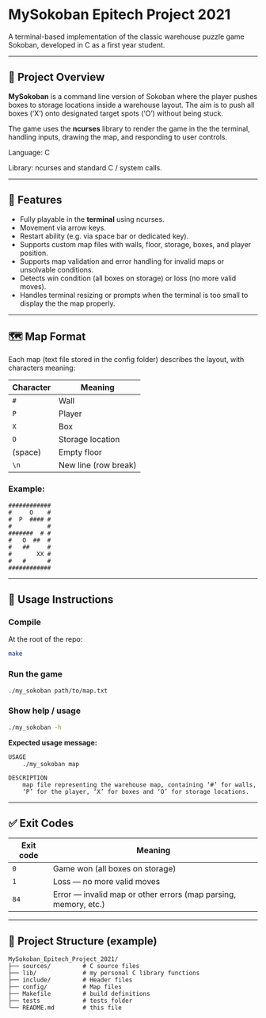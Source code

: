 # MySokoban Epitech Project 2021
A terminal-based implementation of the classic warehouse puzzle game Sokoban, developed in C as a first year student.

---

## 🎯 Project Overview

**MySokoban** is a command line version of Sokoban where the player pushes boxes to storage locations inside a warehouse layout. The aim is to push all boxes (‘X’) onto designated target spots (‘O’) without being stuck.

The game uses the **ncurses** library to render the game in the the terminal, handling inputs, drawing the map, and responding to user controls.

Language: C

Library: ncurses and standard C / system calls.

---

## 🚀 Features

* Fully playable in the **terminal** using ncurses.
* Movement via arrow keys.
* Restart ability (e.g. via space bar or dedicated key).
* Supports custom map files with walls, floor, storage, boxes, and player position.
* Supports map validation and error handling for invalid maps or unsolvable conditions.
* Detects win condition (all boxes on storage) or loss (no more valid moves).
* Handles terminal resizing or prompts when the terminal is too small to display the the map properly.

---

## 🗺️ Map Format

Each map (text file stored in the config folder) describes the layout, with characters meaning:

| Character | Meaning              |
| --------- | -------------------- |
| `#`       | Wall                 |
| `P`       | Player               |
| `X`       | Box                  |
| `O`       | Storage location     |
| (space)   | Empty floor          |
| `\n`      | New line (row break) |

### Example:

```
############
#     O    #
#  P  #### #
#          #
#######  # #
#   O  ##  #
#   ##     #
#       XX #
#   #      #
############
```

---

## 🧰 Usage Instructions

### Compile

At the root of the repo:

```bash
make
```

### Run the game

```bash
./my_sokoban path/to/map.txt
```

### Show help / usage

```bash
./my_sokoban -h
```

**Expected usage message:**

```
USAGE
    ./my_sokoban map

DESCRIPTION
    map file representing the warehouse map, containing ‘#’ for walls,
    ‘P’ for the player, ‘X’ for boxes and ‘O’ for storage locations.
```

---

## ✅ Exit Codes

| Exit code | Meaning                                                         |
| --------- | --------------------------------------------------------------- |
| `0`       | Game won (all boxes on storage)                                 |
| `1`       | Loss — no more valid moves                                      |
| `84`      | Error — invalid map or other errors (map parsing, memory, etc.) |

---

## 🧩 Project Structure (example)

```
MySokoban_Epitech_Project_2021/
├── sources/         # C source files
├── lib/             # my personal C library functions 
├── include/         # Header files
├── config/          # Map files
├── Makefile         # build definitions
├── tests            # tests folder
└── README.md        # this file
```
